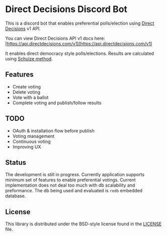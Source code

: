 # Direct Decisions Discord Bot

This is a discord bot that enables preferential polls/election using [Direct Decisions](https://directdecisions.com) v1 API.

You can view Direct Decisions API v1 docs here: [https://api.directdecisions.com/v1](https://api.directdecisions.com/v1)

It enables direct democracy style polls/elections. Results are calculated using [Schulze method](https://en.wikipedia.org/wiki/Schulze_method).

## Features
- Create voting
- Delete voting
- Vote with a ballot
- Complete voting and publish/follow results

## TODO

- OAuth & installation flow before publish
- Voting management
- Continuous voting
- Improving UX

## Status

The development is still in progress. Currently application supports minimum set of features to enable preferential votings. Current implementation does not deal too much with db scalability and preformance. The db being used and evaluated is `redb` embedded database.

## License

This library is distributed under the BSD-style license found in the [LICENSE](LICENSE) file.
